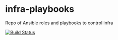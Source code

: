 # infra-playbooks
Repo of Ansible roles and playbooks to control infra

[![Build Status](https://travis-ci.org/Satellite-Eng-Infra/infra-playbooks.svg?branch=master)](https://travis-ci.org/Satellite-Eng-Infra/infra-playbooks)
